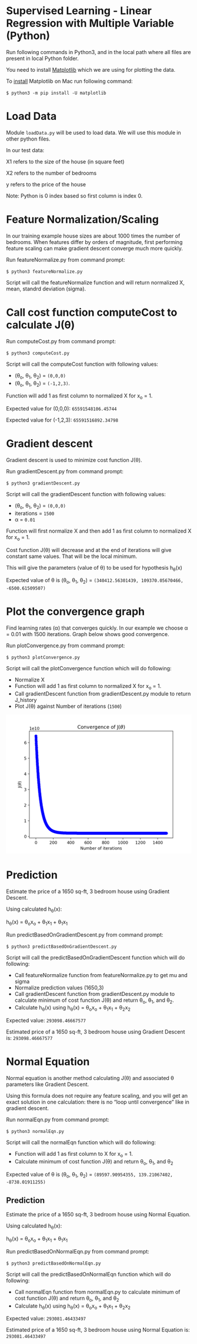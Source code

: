 Supervised Learning - Linear Regression with Multiple Variable (Python)
========================================================================

Run following commands in Python3, and in the local path where all files are present in local Python folder. 

You need to install [Matplotlib](https://matplotlib.org/index.html) which we are using for plotting the data. 

To [install](https://matplotlib.org/users/installing.html) Matplotlib on Mac run following command: 


`$ python3 -m pip install -U matplotlib`


# Load Data

Module `loadData.py` will be used to load data. We will use this module in other python files. 


In our test data: 

X1 refers to the size of the house (in square feet)

X2 refers to the number of bedrooms

y refers to the price of the house

Note: Python is 0 index based so first column is index 0. 


# Feature Normalization/Scaling

In our training example house sizes are about 1000 times the number of bedrooms. When features differ by orders of magnitude, first performing feature scaling can make gradient descent converge much more quickly.

Run featureNormalize.py from command prompt: 

`$ python3 featureNormalize.py`

Script will call the featureNormalize function and will return normalized X, mean, standrd deviation (sigma). 


# Call cost function computeCost to calculate J(&theta;)

Run computeCost.py from command prompt: 

`$ python3 computeCost.py`

Script will call the computeCost function with following values:
* (&theta;<sub>o</sub>, &theta;<sub>1</sub>, &theta;<sub>2</sub>) =  `(0,0,0)` 
* (&theta;<sub>o</sub>, &theta;<sub>1</sub>, &theta;<sub>2</sub>) = `(-1,2,3)`. 

Function will add 1 as first column to normalized X for x<sub>o</sub> = 1.

Expected value for (0,0,0): `65591548106.45744`

Expected value for (-1,2,3): `65591516892.34798`


# Gradient descent 
Gradient descent is used to minimize cost function J(&theta;).

Run gradientDescent.py from command prompt: 

`$ python3 gradientDescent.py`

Script will call the gradientDescent function with following values:

* (&theta;<sub>o</sub>, &theta;<sub>1</sub>, &theta;<sub>2</sub>) =  `(0,0,0)`  
* iterations = `1500`
* &alpha; = `0.01`

Function will first normalize X and then add 1 as first column to normalized X for x<sub>o</sub> = 1.

Cost function J(&theta;) will decrease and at the end of iterations will give constant same values. That will be the local minimum. 

This will give the parameters (value of &theta;) to be used for hypothesis h<sub>&theta;</sub>(x)

Expected value of &theta; is (&theta;<sub>o</sub>, &theta;<sub>1</sub>, &theta;<sub>2</sub>) = `(340412.56301439, 109370.05670466, -6500.61509507)`



# Plot the convergence graph

Find learning rates (&alpha;) that converges quickly. In our example we choose &alpha; = 0.01 with 1500 iterations. Graph below shows good convergence.

Run plotConvergence.py from command prompt:

`$ python3 plotConvergence.py`

Script will call the plotConvergence function which will do following:
* Normalize X  
* Function will add 1 as first column to normalized X for x<sub>o</sub> = 1.
* Call gradientDescent function from gradientDescent.py module to return J_history 
* Plot J(&theta;) against Number of iterations (`1500`)


![Plot](figures/figure1.png)



# Prediction

Estimate the price of a 1650 sq-ft, 3 bedroom house using Gradient Descent.


Using calculated h<sub>&theta;</sub>(x):

h<sub>&theta;</sub>(x) = &theta;<sub>o</sub>x<sub>o</sub>  + &theta;<sub>1</sub>x<sub>1</sub> + &theta;<sub>1</sub>x<sub>1</sub>


Run predictBasedOnGradientDescent.py from command prompt:

`$ python3 predictBasedOnGradientDescent.py`

Script will call the predictBasedOnGradientDescent function which will do following:
* Call featureNormalize function from featureNormalize.py to get mu and sigma
* Normalize prediction values (1650,3)
* Call gradientDescent function from gradientDescent.py module to calculate minimum of cost function J(&theta;) and return &theta;<sub>o</sub>, &theta;<sub>1</sub>, and &theta;<sub>2</sub>. 
* Calculate  h<sub>&theta;</sub>(x) using h<sub>&theta;</sub>(x) = &theta;<sub>o</sub>x<sub>o</sub>  + &theta;<sub>1</sub>x<sub>1</sub> + &theta;<sub>2</sub>x<sub>2</sub>


Expected value: `293098.46667577`

Estimated price of a 1650 sq-ft, 3 bedroom house using Gradient Descent is: `293098.46667577`


# Normal Equation 

Normal equation is another method calculating J(&theta;) and associated &theta; parameters like Gradient Descent. 

Using this formula does not require any feature scaling, and you will get an exact solution in one calculation: there is no “loop until convergence” like in gradient descent.

Run normalEqn.py from command prompt:

`$ python3 normalEqn.py`

Script will call the normalEqn function which will do following:
* Function will add 1 as first column to X for x<sub>o</sub> = 1.
* Calculate minimum of cost function J(&theta;) and return &theta;<sub>o</sub>, &theta;<sub>1</sub>, and &theta;<sub>2</sub>


Expected value of &theta; is (&theta;<sub>o</sub>, &theta;<sub>1</sub>, &theta;<sub>2</sub>) = `(89597.90954355, 139.21067402, -8738.01911255)`

## Prediction

Estimate the price of a 1650 sq-ft, 3 bedroom house using Normal Equation.

Using calculated h<sub>&theta;</sub>(x):

h<sub>&theta;</sub>(x) = &theta;<sub>o</sub>x<sub>o</sub>  + &theta;<sub>1</sub>x<sub>1</sub> + &theta;<sub>1</sub>x<sub>1</sub>

Run predictBasedOnNormalEqn.py from command prompt:

`$ python3 predictBasedOnNormalEqn.py`

Script will call the predictBasedOnNormalEqn function which will do following:
* Call normalEqn function from normalEqn.py to calculate minimum of cost function J(&theta;) and return &theta;<sub>o</sub>, &theta;<sub>1</sub>, and &theta;<sub>2</sub> 
* Calculate  h<sub>&theta;</sub>(x) using h<sub>&theta;</sub>(x) = &theta;<sub>o</sub>x<sub>o</sub>  + &theta;<sub>1</sub>x<sub>1</sub> + &theta;<sub>2</sub>x<sub>2</sub>


Expected value: `293081.46433497`

Estimated price of a 1650 sq-ft, 3 bedroom house using Normal Equation is: `293081.46433497`


